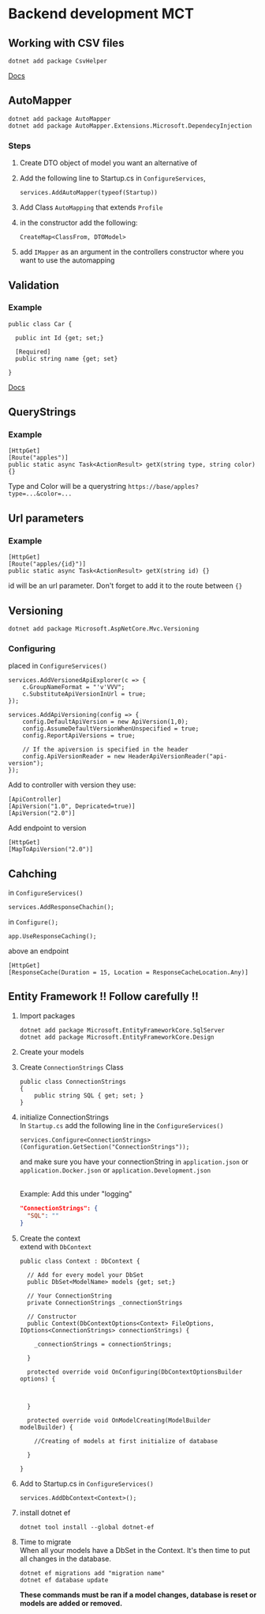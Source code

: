 # Backend development MCT

## Working with CSV files

    dotnet add package CsvHelper

[Docs](httpsL//joshclose.github.io/CsvHelper/)

## AutoMapper

    dotnet add package AutoMapper
    dotnet add package AutoMapper.Extensions.Microsoft.DependecyInjection

### Steps

1. Create DTO object of model you want an alternative of
2. Add the following line to Startup.cs in `ConfigureServices`,

    `services.AddAutoMapper(typeof(Startup))`

3. Add Class `AutoMapping` that extends `Profile`
4. in the constructor add the following:

    `CreateMap<ClassFrom, DTOModel>`

5. add `IMapper` as an argument in the controllers constructor where you want to use the automapping


## Validation

### Example

    public class Car {

      public int Id {get; set;}

      [Required]
      public string name {get; set}

    }

[Docs](https://docs.microsoft.com/en-us/aspnet/core/mvc/models/validation?view=aspnetcore-5.0#validation-attributes)


## QueryStrings

### Example

    [HttpGet]
    [Route("apples")]
    public static async Task<ActionResult> getX(string type, string color) {}

Type and Color will be a querystring `https://base/apples?type=...&color=...`


## Url parameters

### Example

    [HttpGet]
    [Route("apples/{id}")]
    public static async Task<ActionResult> getX(string id) {}

id will be an url parameter. Don't forget to add it to the route between `{}`


## Versioning

    dotnet add package Microsoft.AspNetCore.Mvc.Versioning

### Configuring

placed in `ConfigureServices()`

    services.AddVersionedApiExplorer(c => {
        c.GroupNameFormat = "'v'VVV";
        c.SubstituteApiVersionInUrl = true;
    });

    services.AddApiVersioning(config => {
        config.DefaultApiVersion = new ApiVersion(1,0);
        config.AssumeDefaultVersionWhenUnspecified = true;
        config.ReportApiVersions = true;

        // If the apiversion is specified in the header
        config.ApiVersionReader = new HeaderApiVersionReader("api-version");
    });

Add to controller with version they use:

    [ApiController]
    [ApiVersion("1.0", Depricated=true)]
    [ApiVersion("2.0")]

Add endpoint to version

    [HttpGet]
    [MapToApiVersion("2.0")]


## Cahching

in `ConfigureServices()`

    services.AddResponseChachin();

in `Configure();`

    app.UseResponseCaching();

above an endpoint

    [HttpGet]
    [ResponseCache(Duration = 15, Location = ResponseCacheLocation.Any)]


## Entity Framework **!! Follow carefully !!**

1. Import packages

    ```
    dotnet add package Microsoft.EntityFrameworkCore.SqlServer
    dotnet add package Microsoft.EntityFrameworkCore.Design
    ```

2. Create your models

3. Create `ConnectionStrings` Class
    ```CSharp
    public class ConnectionStrings
    {
        public string SQL { get; set; }
    }
    ```

4. initialize ConnectionStrings</br>
In `Startup.cs` add the following line in the `ConfigureServices()`</br>
    ```
    services.Configure<ConnectionStrings>(Configuration.GetSection("ConnectionStrings"));
    ```

    and make sure you have your connectionString in `application.json` or `application.Docker.json` or `application.Development.json`

    </br>
    Example: Add this under "logging"

    ```JSON
    "ConnectionStrings": {
      "SQL": ""
    }
    ```

5. Create the context</br> extend with `DbContext`
    ```CSharp
    public class Context : DbContext {

      // Add for every model your DbSet
      public DbSet<ModelName> models {get; set;}

      // Your ConnectionString
      private ConnectionStrings _connectionStrings

      // Constructor
      public Context(DbContextOptions<Context> FileOptions, IOptions<ConnectionStrings> connectionStrings) {

        _connectionStrings = connectionStrings;

      }

      protected override void OnConfiguring(DbContextOptionsBuilder options) {



      }

      protected override void OnModelCreating(ModelBuilder modelBuilder) {

        //Creating of models at first initialize of database

      }

    }

6. Add to Startup.cs in `ConfigureServices()`
    ```CSharp
    services.AddDbContext<Context>();
    ```

7. install dotnet ef

    ```
    dotnet tool install --global dotnet-ef
    ```

8. Time to migrate</br>
When all your models have a DbSet in the Context. It's then time to put all changes in the database.

    ```
    dotnet ef migrations add "migration name"
    dotnet ef database update
    ```

    **These commands must be ran if a model changes, database is reset or models are added or removed.**
